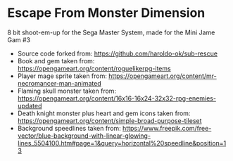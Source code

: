 # Escape From Monster Dimension

8 bit shoot-em-up for the Sega Master System, made for the Mini Jame Gam #3

* Source code forked from: https://github.com/haroldo-ok/sub-rescue
* Book and gem taken from: https://opengameart.org/content/roguelikerpg-items
* Player mage sprite taken from: https://opengameart.org/content/mr-necromancer-man-animated
* Flaming skull monster taken from: https://opengameart.org/content/16x16-16x24-32x32-rpg-enemies-updated
* Death knight monster plus heart and gem icons taken from: https://opengameart.org/content/simple-broad-purpose-tileset
* Background speedlines taken from: https://www.freepik.com/free-vector/blue-background-with-linear-glowing-lines_5504100.htm#page=1&query=horizontal%20speedline&position=13